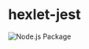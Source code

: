 # hexlet-jest
![Node.js Package](https://github.com/anatoliy0707/hexlet-jest/workflows/Node.js%20Package/badge.svg)
